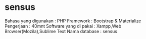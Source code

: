 # sensus
Bahasa yang digunakan : PHP
Framework : Bootstrap & Materialize
Pengerjaan : 40mnt
Software yang di pakai : Xampp,Web Browser(Mozila),Sublime Text
Nama database : sensus

